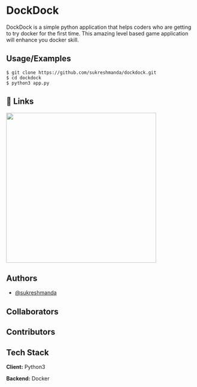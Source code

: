 
# DockDock

DockDock is a simple python application that helps coders who are getting to try docker for the first time. This amazing level based game application will enhance you docker skill.



## Usage/Examples

```console
$ git clone https://github.com/sukreshmanda/dockdock.git
$ cd dockdock
$ python3 app.py
```


## 🔗 Links


[<kbd><img target="_blank" width = "400px" src = "https://www.buymeacoffee.com/assets/img/guidelines/download-assets-2.svg"></kbd>](https://www.buymeacoffee.com/sukreshmanda)
## Authors

- [@sukreshmanda](https://www.github.com/sukreshmanda)

## Collaborators

<!-- readme: collaborators -start -->
<!-- readme: collaborators -end -->

## Contributors

<!-- readme: contributors -start -->
<!-- readme: contributors -end -->


## Tech Stack

**Client:** Python3

**Backend:** Docker


